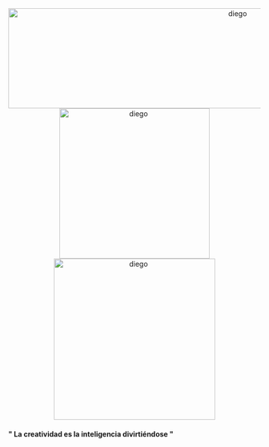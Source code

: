 
<div id="header" align="center">
<img src="https://media.giphy.com/media/oq7CJCmI4HGG6kp62U/giphy-downsized-large.gif" alt="diego" width="900px" height="200px>

<h1>Diego Andres Velasquez</h1>

<div  id="gifs">
<img src="https://media.giphy.com/media/0lGElDgkbXFRKXsAro/giphy-downsized-large.gif" alt="diego" width="300px">
<img src="https://media.giphy.com/media/5OW9D8sfzccttn3MwL/giphy.gif" alt="diego" width="322px">
</div>
<h4>" La creatividad es la inteligencia divirtiéndose "</h4>
  
</div>
   
